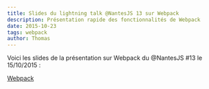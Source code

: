 ```yaml
---
title: Slides du lightning talk @NantesJS 13 sur Webpack
description: Présentation rapide des fonctionnalités de Webpack
date: 2015-10-23
tags: webpack
author: Thomas
---
```


Voici les slides de la présentation sur Webpack du @NantesJS #13 le 15/10/2015 :

[Webpack](http://lmtm.github.io/nantesjs-webpack)
